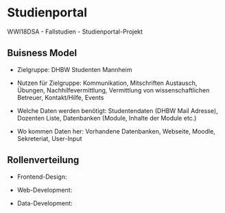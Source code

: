 # Studienportal
WWI18DSA - Fallstudien - Studienportal-Projekt

## Buisness Model
- Zielgruppe: DHBW Studenten Mannheim

- Nutzen für Zielgruppe: Kommunikation, Mitschriften Austausch, Übungen, Nachhilfevermittlung, Vermittlung von wissenschaftlichen Betreuer, Kontakt/Hilfe, Events

- Welche Daten werden benötigt: Studentendaten (DHBW Mail Adresse), Dozenten Liste, Datenbanken (Module, Inhalte der Module etc.)

- Wo kommen Daten her: Vorhandene Datenbanken, Webseite, Moodle, Sekreteriat, User-Input

## Rollenverteilung
- Frontend-Design:

- Web-Development:

- Data-Development:

